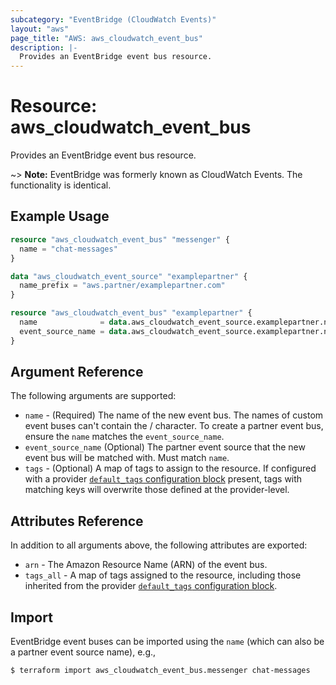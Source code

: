 ```yaml
---
subcategory: "EventBridge (CloudWatch Events)"
layout: "aws"
page_title: "AWS: aws_cloudwatch_event_bus"
description: |-
  Provides an EventBridge event bus resource.
---
```


# Resource: aws_cloudwatch_event_bus

Provides an EventBridge event bus resource.

~> **Note:** EventBridge was formerly known as CloudWatch Events. The functionality is identical.


## Example Usage

```terraform
resource "aws_cloudwatch_event_bus" "messenger" {
  name = "chat-messages"
}
```

```terraform
data "aws_cloudwatch_event_source" "examplepartner" {
  name_prefix = "aws.partner/examplepartner.com"
}

resource "aws_cloudwatch_event_bus" "examplepartner" {
  name              = data.aws_cloudwatch_event_source.examplepartner.name
  event_source_name = data.aws_cloudwatch_event_source.examplepartner.name
}
```

## Argument Reference

The following arguments are supported:

* `name` - (Required) The name of the new event bus. The names of custom event buses can't contain the / character. To create a partner event bus, ensure the `name` matches the `event_source_name`.
* `event_source_name` (Optional) The partner event source that the new event bus will be matched with. Must match `name`.
* `tags` - (Optional)  A map of tags to assign to the resource. If configured with a provider [`default_tags` configuration block](/docs/providers/aws/index.html#default_tags-configuration-block) present, tags with matching keys will overwrite those defined at the provider-level.

## Attributes Reference

In addition to all arguments above, the following attributes are exported:

* `arn` - The Amazon Resource Name (ARN) of the event bus.
* `tags_all` - A map of tags assigned to the resource, including those inherited from the provider [`default_tags` configuration block](/docs/providers/aws/index.html#default_tags-configuration-block).

## Import

EventBridge event buses can be imported using the `name` (which can also be a partner event source name), e.g.,

```console
$ terraform import aws_cloudwatch_event_bus.messenger chat-messages
```
